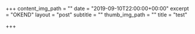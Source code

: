 +++
content_img_path = ""
date = "2019-09-10T22:00:00+00:00"
excerpt = "OKEND"
layout = "post"
subtitle = ""
thumb_img_path = ""
title = "test"

+++

